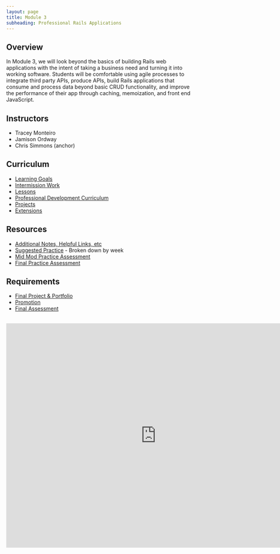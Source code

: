 ```yaml
---
layout: page
title: Module 3
subheading: Professional Rails Applications
---
```


## Overview

In Module 3, we will look beyond the basics of building Rails web applications with the intent of taking a business need and turning it into working software. Students will be comfortable using agile processes to integrate third party APIs, produce APIs, build Rails applications that consume and process data beyond basic CRUD functionality, and improve the performance of their app through caching, memoization, and front end JavaScript.

## Instructors

* Tracey Monteiro
* Jamison Ordway
* Chris Simmons (anchor)

## Curriculum

* [Learning Goals](./misc/learning_goals)
* [Intermission Work](./misc/intermission_work)
* [Lessons](./lessons)
* [Professional Development Curriculum](.././professional_development/Mod3/index)
* [Projects](./projects)
* [Extensions](./extensions)

## Resources

* [Additional Notes, Helpful Links, etc](./notes)
* [Suggested Practice](https://github.com/turingschool-examples/M3_weekend_practice) - Broken down by week
* [Mid Mod Practice Assessment](https://github.com/turingschool-examples/parks-finder-7)
* [Final Practice Assessment](./practice_assessments/practice_assessment)

## Requirements

* [Final Project & Portfolio](./misc/final_project_and_portfolio_guide)
* [Promotion](./misc/promotion)
* [Final Assessment](./misc/final_assessment)
  

<br>

<iframe src="https://calendar.google.com/calendar/embed?mode=week&src=casimircreative.com_e9k9b6n7bok174ilmqbfdr0sc4@group.calendar.google.com&ctz=America/Denver" style="border-width:0" width="800" height="600" frameborder="0" scrolling="no"></iframe>
